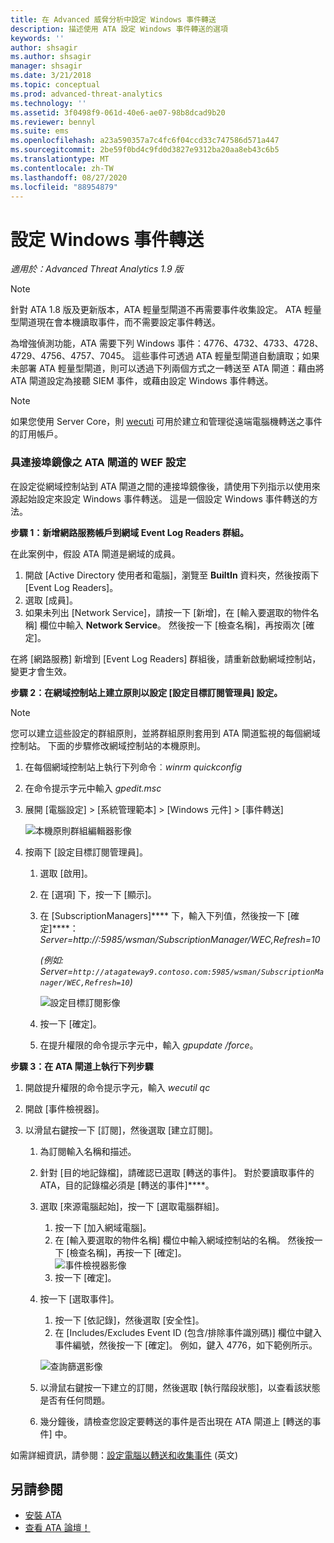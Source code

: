 ```yaml
---
title: 在 Advanced 威脅分析中設定 Windows 事件轉送
description: 描述使用 ATA 設定 Windows 事件轉送的選項
keywords: ''
author: shsagir
ms.author: shsagir
manager: shsagir
ms.date: 3/21/2018
ms.topic: conceptual
ms.prod: advanced-threat-analytics
ms.technology: ''
ms.assetid: 3f0498f9-061d-40e6-ae07-98b8dcad9b20
ms.reviewer: bennyl
ms.suite: ems
ms.openlocfilehash: a23a590357a7c4fc6f04ccd33c747586d571a447
ms.sourcegitcommit: 2be59f0bd4c9fd0d3827e9312ba20aa8eb43c6b5
ms.translationtype: MT
ms.contentlocale: zh-TW
ms.lasthandoff: 08/27/2020
ms.locfileid: "88954879"
---
```

# <a name="configuring-windows-event-forwarding"></a>設定 Windows 事件轉送

*適用於：Advanced Threat Analytics 1.9 版*

> [!NOTE]
> 針對 ATA 1.8 版及更新版本，ATA 輕量型閘道不再需要事件收集設定。 ATA 輕量型閘道現在會本機讀取事件，而不需要設定事件轉送。

為增強偵測功能，ATA 需要下列 Windows 事件：4776、4732、4733、4728、4729、4756、4757、7045。 這些事件可透過 ATA 輕量型閘道自動讀取；如果未部署 ATA 輕量型閘道，則可以透過下列兩個方式之一轉送至 ATA 閘道：藉由將 ATA 閘道設定為接聽 SIEM 事件，或藉由設定 Windows 事件轉送。

> [!NOTE]
> 如果您使用 Server Core，則 [wecuti](/windows-server/administration/windows-commands/wecutil) 可用於建立和管理從遠端電腦機轉送之事件的訂用帳戶。

### <a name="wef-configuration-for-ata-gateways-with-port-mirroring"></a>具連接埠鏡像之 ATA 閘道的 WEF 設定

在設定從網域控制站到 ATA 閘道之間的連接埠鏡像後，請使用下列指示以使用來源起始設定來設定 Windows 事件轉送。 這是一個設定 Windows 事件轉送的方法。 

**步驟 1：新增網路服務帳戶到網域 Event Log Readers 群組。** 

在此案例中，假設 ATA 閘道是網域的成員。

1. 開啟 [Active Directory 使用者和電腦]，瀏覽至 **BuiltIn** 資料夾，然後按兩下 [Event Log Readers]。 
1. 選取 [成員]。
1. 如果未列出 [Network Service]，請按一下 [新增]，在 [輸入要選取的物件名稱] 欄位中輸入 **Network Service**。 然後按一下 [檢查名稱]，再按兩次 [確定]。 

在將 [網路服務] 新增到 [Event Log Readers] 群組後，請重新啟動網域控制站，變更才會生效。

**步驟 2：在網域控制站上建立原則以設定 [設定目標訂閱管理員] 設定。** 
> [!Note] 
> 您可以建立這些設定的群組原則，並將群組原則套用到 ATA 閘道監視的每個網域控制站。 下面的步驟修改網域控制站的本機原則。  

1. 在每個網域控制站上執行下列命令︰*winrm quickconfig*
1. 在命令提示字元中輸入 *gpedit.msc*
1. 展開 [電腦設定] > [系統管理範本] > [Windows 元件] > [事件轉送]

    ![本機原則群組編輯器影像](media/wef%201%20local%20group%20policy%20editor.png)

1. 按兩下 [設定目標訂閱管理員]。
   
   1.  選取 [啟用]。
   2.  在 [選項] 下，按一下 [顯示]。

   3.  在 [SubscriptionManagers]**** 下，輸入下列值，然後按一下 [確定]****：*Server=http://<fqdnATAGateway>:5985/wsman/SubscriptionManager/WEC,Refresh=10* 
      
        *(例如: Server=`http://atagateway9.contoso.com:5985/wsman/SubscriptionManager/WEC,Refresh=10`)*
      
        ![設定目標訂閱影像](media/wef%202%20config%20target%20sub%20manager.png)
      
   4.  按一下 [確定]。
   5.  在提升權限的命令提示字元中，輸入 *gpupdate /force*。 

**步驟 3：在 ATA 閘道上執行下列步驟** 

1. 開啟提升權限的命令提示字元，輸入 *wecutil qc*
1. 開啟 [事件檢視器]。 
1. 以滑鼠右鍵按一下 [訂閱]，然後選取 [建立訂閱]。 

    1. 為訂閱輸入名稱和描述。 
    2. 針對 [目的地記錄檔]，請確認已選取 [轉送的事件]。 對於要讀取事件的 ATA，目的記錄檔必須是 [轉送的事件]****。 
    3. 選取 [來源電腦起始]，按一下 [選取電腦群組]。
        1. 按一下 [加入網域電腦]。
        2. 在 [輸入要選取的物件名稱] 欄位中輸入網域控制站的名稱。 然後按一下 [檢查名稱]，再按一下 [確定]。  
          ![事件檢視器影像](media/wef3%20event%20viewer.png)  
        3. 按一下 [確定]。
    4. 按一下 [選取事件]。
        1. 按一下 [依記錄]，然後選取 [安全性]。
        2. 在 [Includes/Excludes Event ID (包含/排除事件識別碼)] 欄位中鍵入事件編號，然後按一下 [確定]。 例如，鍵入 4776，如下範例所示。

        ![查詢篩選影像](media/wef%204%20query%20filter.png)

    5. 以滑鼠右鍵按一下建立的訂閱，然後選取 [執行階段狀態]，以查看該狀態是否有任何問題。 
    6. 幾分鐘後，請檢查您設定要轉送的事件是否出現在 ATA 閘道上 [轉送的事件] 中。


如需詳細資訊，請參閱：[設定電腦以轉送和收集事件](/previous-versions/windows/it-pro/windows-server-2008-R2-and-2008/cc748890(v=ws.11)) \(英文\)

## <a name="see-also"></a>另請參閱
- [安裝 ATA](install-ata-step1.md)
- [查看 ATA 論壇！](https://social.technet.microsoft.com/Forums/security/home?forum=mata)